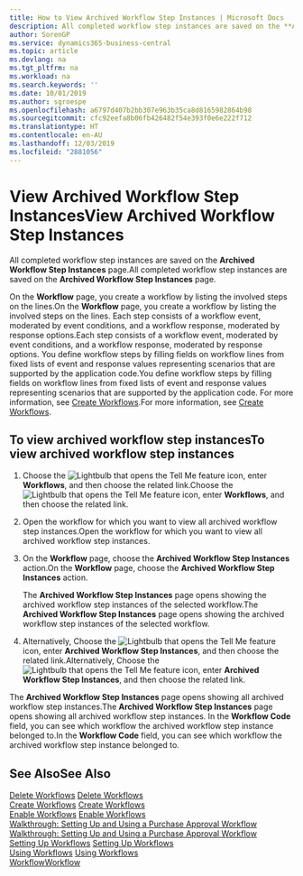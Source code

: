 ```yaml
---
title: How to View Archived Workflow Step Instances | Microsoft Docs
description: All completed workflow step instances are saved on the **Archived Workflow Step Instances** page.
author: SorenGP
ms.service: dynamics365-business-central
ms.topic: article
ms.devlang: na
ms.tgt_pltfrm: na
ms.workload: na
ms.search.keywords: ''
ms.date: 10/01/2019
ms.author: sgroespe
ms.openlocfilehash: a6797d407b2bb307e963b35ca8d8165982864b98
ms.sourcegitcommit: cfc92eefa8b06fb426482f54e393f0e6e222f712
ms.translationtype: HT
ms.contentlocale: en-AU
ms.lasthandoff: 12/03/2019
ms.locfileid: "2881056"
---
```

# <a name="view-archived-workflow-step-instances"></a><span data-ttu-id="ac5cb-103">View Archived Workflow Step Instances</span><span class="sxs-lookup"><span data-stu-id="ac5cb-103">View Archived Workflow Step Instances</span></span>
<span data-ttu-id="ac5cb-104">All completed workflow step instances are saved on the **Archived Workflow Step Instances** page.</span><span class="sxs-lookup"><span data-stu-id="ac5cb-104">All completed workflow step instances are saved on the **Archived Workflow Step Instances** page.</span></span>  

 <span data-ttu-id="ac5cb-105">On the **Workflow** page, you create a workflow by listing the involved steps on the lines.</span><span class="sxs-lookup"><span data-stu-id="ac5cb-105">On the **Workflow** page, you create a workflow by listing the involved steps on the lines.</span></span> <span data-ttu-id="ac5cb-106">Each step consists of a workflow event, moderated by event conditions, and a workflow response, moderated by response options.</span><span class="sxs-lookup"><span data-stu-id="ac5cb-106">Each step consists of a workflow event, moderated by event conditions, and a workflow response, moderated by response options.</span></span> <span data-ttu-id="ac5cb-107">You define workflow steps by filling fields on workflow lines from fixed lists of event and response values representing scenarios that are supported by the application code.</span><span class="sxs-lookup"><span data-stu-id="ac5cb-107">You define workflow steps by filling fields on workflow lines from fixed lists of event and response values representing scenarios that are supported by the application code.</span></span> <span data-ttu-id="ac5cb-108">For more information, see [Create Workflows](across-how-to-create-workflows.md).</span><span class="sxs-lookup"><span data-stu-id="ac5cb-108">For more information, see [Create Workflows](across-how-to-create-workflows.md).</span></span>  

## <a name="to-view-archived-workflow-step-instances"></a><span data-ttu-id="ac5cb-109">To view archived workflow step instances</span><span class="sxs-lookup"><span data-stu-id="ac5cb-109">To view archived workflow step instances</span></span>  
1.  <span data-ttu-id="ac5cb-110">Choose the ![Lightbulb that opens the Tell Me feature](media/ui-search/search_small.png "Tell me what you want to do") icon, enter **Workflows**, and then choose the related link.</span><span class="sxs-lookup"><span data-stu-id="ac5cb-110">Choose the ![Lightbulb that opens the Tell Me feature](media/ui-search/search_small.png "Tell me what you want to do") icon, enter **Workflows**, and then choose the related link.</span></span>  
2.  <span data-ttu-id="ac5cb-111">Open the workflow for which you want to view all archived workflow step instances.</span><span class="sxs-lookup"><span data-stu-id="ac5cb-111">Open the workflow for which you want to view all archived workflow step instances.</span></span>  
3.  <span data-ttu-id="ac5cb-112">On the **Workflow** page, choose the **Archived Workflow Step Instances** action.</span><span class="sxs-lookup"><span data-stu-id="ac5cb-112">On the **Workflow** page, choose the **Archived Workflow Step Instances** action.</span></span>  

    <span data-ttu-id="ac5cb-113">The **Archived Workflow Step Instances** page opens showing the archived workflow step instances of the selected workflow.</span><span class="sxs-lookup"><span data-stu-id="ac5cb-113">The **Archived Workflow Step Instances** page opens showing the archived workflow step instances of the selected workflow.</span></span>  
4.  <span data-ttu-id="ac5cb-114">Alternatively, Choose the ![Lightbulb that opens the Tell Me feature](media/ui-search/search_small.png "Tell me what you want to do") icon, enter **Archived Workflow Step Instances**, and then choose the related link.</span><span class="sxs-lookup"><span data-stu-id="ac5cb-114">Alternatively, Choose the ![Lightbulb that opens the Tell Me feature](media/ui-search/search_small.png "Tell me what you want to do") icon, enter **Archived Workflow Step Instances**, and then choose the related link.</span></span>  

<span data-ttu-id="ac5cb-115">The **Archived Workflow Step Instances** page opens showing all archived workflow step instances.</span><span class="sxs-lookup"><span data-stu-id="ac5cb-115">The **Archived Workflow Step Instances** page opens showing all archived workflow step instances.</span></span> <span data-ttu-id="ac5cb-116">In the **Workflow Code** field, you can see which workflow the archived workflow step instance belonged to.</span><span class="sxs-lookup"><span data-stu-id="ac5cb-116">In the **Workflow Code** field, you can see which workflow the archived workflow step instance belonged to.</span></span>  

## <a name="see-also"></a><span data-ttu-id="ac5cb-117">See Also</span><span class="sxs-lookup"><span data-stu-id="ac5cb-117">See Also</span></span>  
 <span data-ttu-id="ac5cb-118">[Delete Workflows](across-how-to-delete-workflows.md) </span><span class="sxs-lookup"><span data-stu-id="ac5cb-118">[Delete Workflows](across-how-to-delete-workflows.md) </span></span>  
 <span data-ttu-id="ac5cb-119">[Create Workflows](across-how-to-create-workflows.md) </span><span class="sxs-lookup"><span data-stu-id="ac5cb-119">[Create Workflows](across-how-to-create-workflows.md) </span></span>  
 <span data-ttu-id="ac5cb-120">[Enable Workflows](across-how-to-enable-workflows.md) </span><span class="sxs-lookup"><span data-stu-id="ac5cb-120">[Enable Workflows](across-how-to-enable-workflows.md) </span></span>  
 <span data-ttu-id="ac5cb-121">[Walkthrough: Setting Up and Using a Purchase Approval Workflow](walkthrough-setting-up-and-using-a-purchase-approval-workflow.md) </span><span class="sxs-lookup"><span data-stu-id="ac5cb-121">[Walkthrough: Setting Up and Using a Purchase Approval Workflow](walkthrough-setting-up-and-using-a-purchase-approval-workflow.md) </span></span>  
 <span data-ttu-id="ac5cb-122">[Setting Up Workflows](across-set-up-workflows.md) </span><span class="sxs-lookup"><span data-stu-id="ac5cb-122">[Setting Up Workflows](across-set-up-workflows.md) </span></span>  
 <span data-ttu-id="ac5cb-123">[Using Workflows](across-use-workflows.md) </span><span class="sxs-lookup"><span data-stu-id="ac5cb-123">[Using Workflows](across-use-workflows.md) </span></span>  
 [<span data-ttu-id="ac5cb-124">Workflow</span><span class="sxs-lookup"><span data-stu-id="ac5cb-124">Workflow</span></span>](across-workflow.md)
